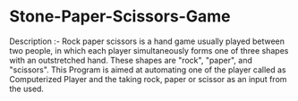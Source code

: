 # Stone-Paper-Scissors-Game
Description :- Rock paper scissors is a hand game usually played between two people, in which each player simultaneously forms one of three shapes with an outstretched hand. These shapes are "rock", "paper", and "scissors". This Program is aimed at automating one of the player called as Computerized Player and the taking rock, paper or scissor as an input from the used.
